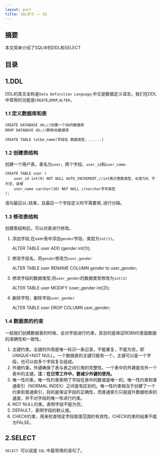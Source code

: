 ```yaml
---
layout: post
title: SQL学习 —— 01
---
```


## 摘要
本文简单介绍了SQL中的DDL和SELECT

## 目录


## 1.DDL
DDL的英文全称是`Data Definition Language`,中文是数据定义语言。我们在DDL中常用的功能是`CREATE`,`DROP`,`ALTER`。

### 1.1 定义数据库和表
    CREATE DATABASE db;//创建一个db的数据库
    DROP DATABASE db;//删除db数据库

    CREATE TABLE talbe_name(字段名 数据类型，......)


### 1.2 创建表结构
创建一个用户表，表名为`user`，两个字段，`user_id`和`user_name`.

    CREATE TABLE user (
        user_id int(9) NOT NULL AUTO_INCREMENT,//int表示整数类型，长度为9，不为空，自增
        user_name varchar(30) NOT NULL //varchar字符类型
    );

语句最后以`;`结束，且最后一个字段定义时不需要用`,`进行分隔。

### 1.3 修改表结构
创建表结构后，可以对表进行修改。
1. 添加字段,在user表中添加`gender`字段，类型为`int(1)`。
   
    ALTER TABLE user ADD (gender int(1));
2. 修改字段名，将`gender`修改为`user_gender`
   
   ALTER TABLE user RENAME COLUMN gender to user_gender;

3. 修改字段的数据类型,将`user_gender`的数据类型修改为`int(2)`
   
   ALTER TABLE user MODIFY (user_gender int(2));
4. 删除字短，删除字段`user_gender`

    ALTER TABLE user DROP COLUMN user_gender;

### 1.4 数据表的约束
一般我们创建数据表的时候，会对字段进行约束，其目的是保证RDBMS里面数据的准确性和一致性。
1. 主键约束。主键的作用是唯一标识一条记录，不能重复，不能为空，即 UNIQUE+NOT NULL。一个数据表的主键只能有一个。主键可以是一个字段，也可以由多个字段复合组成。
2. 外键约束。外键确保了表与表之间引用的完整性。一个表中的外建是另外一个表中的主键。**注：在日常工作中，要减少外键的使用。**
3. 唯一性约束。唯一性约束表明了字段在表中的数值是唯一的。唯一性约束和普通索引（NORMAL INDEX）之间是有区别的。唯一性约束相当于创建了一个约束和普通索引，目的是保证字段的正确性，而普通索引只是提升数据检索的速度，并不对字段的唯一性进行约束。
4. NOT NULL约束。表明字段不能为空。
5. DEFAULT，表明字段的默认值。
6. CHECK约束，用来检查特定字段取值范围的有效性。CHECK约束的结果不能为FALSE。


## 2.SELECT
`SELECT `可以说是 `SQL` 中最常用的语句了。
